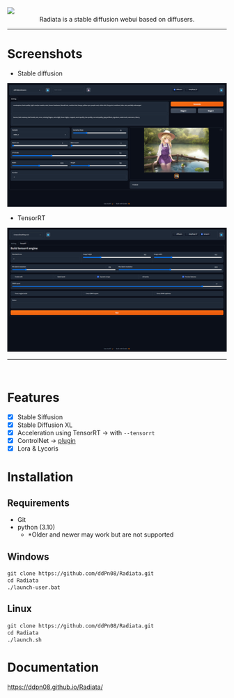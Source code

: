<div><img src="./docs/images/readme-top.png" /></div>

<div align="center">Radiata is a stable diffusion webui based on diffusers.</div>

---

# Screenshots

- Stable diffusion

![](./docs/images/readme-screenshots-01.png)

- TensorRT

![](./docs/images/readme-screenshots-03.png)

---

<br />

# Features

- [x] Stable Siffusion
- [x] Stable Diffusion XL
- [x] Acceleration using TensorRT -> with `--tensorrt`
- [x] ControlNet -> [plugin](https://github.com/ddPn08/radiata-controlnet-plugin)
- [x] Lora & Lycoris

# Installation

## Requirements

- Git
- python (3.10)
  - \*Older and newer may work but are not supported

## Windows

```
git clone https://github.com/ddPn08/Radiata.git
cd Radiata
./launch-user.bat
```

## Linux

```
git clone https://github.com/ddPn08/Radiata.git
cd Radiata
./launch.sh
```

# Documentation

https://ddpn08.github.io/Radiata/
